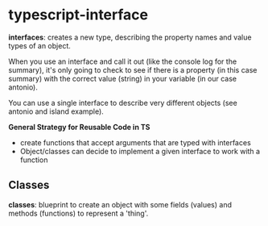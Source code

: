 # typescript-interface

**interfaces**: creates a new type, describing the property names and value types of an object.

When you use an interface and call it out (like the console log for the summary), it's only going to check to see if there is a property (in this case summary) with the correct value (string) in your variable (in our case antonio).

You can use a single interface to describe very different objects (see antonio and island example).

**General Strategy for Reusable Code in TS**
  - create functions that accept arguments that are typed with interfaces
  - Object/classes can decide to implement a given interface to work with a function

## Classes

**classes**: blueprint to create an object with some fields (values) and methods (functions) to represent a 'thing'.